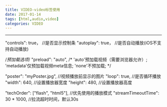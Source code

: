 ```yaml
---
title: VIDEO-video标签使用
date: 2017-01-14
tags: [html,audio,video]
categories: VIDEO
---
```

------

<!-- more -->
"controls": true， //是否显示控制条
"autoplay": true， //是否自动播放(iOS不支持自动播放)

/*预加载选项*/
"preload": "auto",
/*
'auto'预加载视频（需要浏览器允许）;
'metadata'仅预加载视频meta信息;
'none'不预加载;
*/

"poster": "myPoster.jpg", //视频播放前显示的图片
"loop": true, //是否循环播放
"width": 640, //设置播放器宽度
"height": 480, //设置播放器高度

"techOrder": ["flash", "html5"], //优先使用的播放模式
"streamTimeoutTime": 30 * 1000, //拉流超时时间，默认30s

